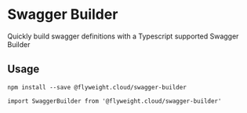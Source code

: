 # Swagger Builder

Quickly build swagger definitions with a Typescript supported Swagger Builder

## Usage

`npm install --save @flyweight.cloud/swagger-builder`

```
import SwaggerBuilder from '@flyweight.cloud/swagger-builder'




```